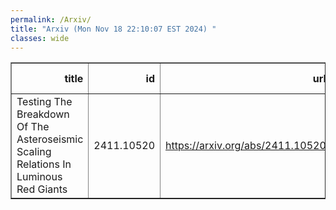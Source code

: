 ```yaml
---
permalink: /Arxiv/
title: "Arxiv (Mon Nov 18 22:10:07 EST 2024) "
classes: wide
---
```

<table border="1" class="dataframe">
  <thead>
    <tr style="text-align: right;">
      <th>title</th>
      <th>id</th>
      <th>url</th>
      <th>authors</th>
      <th>Local Authors</th>
    </tr>
  </thead>
  <tbody>
    <tr>
      <td>Testing The Breakdown Of The Asteroseismic Scaling Relations In Luminous   Red Giants</td>
      <td>2411.10520</td>
      <td><a href="https://arxiv.org/abs/2411.10520" target="_blank">https://arxiv.org/abs/2411.10520</a></td>
      <td>Amanda L. Ash, Marc H. Pinsonneault, Mathieu Vrard, Joel Zinn</td>
      <td>Marc Pinsonneault</td>
    </tr>
  </tbody>
</table>
